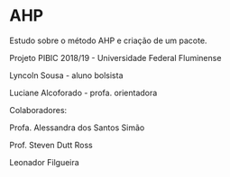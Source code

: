 # AHP
Estudo sobre o método AHP e criação de um pacote.

Projeto PIBIC 2018/19 - Universidade Federal Fluminense

Lyncoln Sousa - aluno bolsista

Luciane Alcoforado - profa. orientadora

Colaboradores:

Profa. Alessandra dos Santos Simão

Prof. Steven Dutt Ross

Leonador Filgueira
